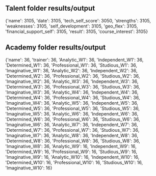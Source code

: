 ## Talent folder results/output

{'name': 3105, 
'date': 3105, 
'tech_self_score': 3050, 
'strengths': 3105, 
'weaknesses': 3105, 
'self_development': 3105, 
'geo_flex': 3105, 
'financial_support_self': 3105, 
'result': 3105, 
'course_interest': 3105}

## Academy folder results/output

{'name': 36, 
'trainer': 36, 
'Analytic_W1': 36, 'Independent_W1': 36, 'Determined_W1': 36, 'Professional_W1': 36, 'Studious_W1': 36, 'Imaginative_W1': 36, 
'Analytic_W2': 36, 'Independent_W2': 36, 'Determined_W2': 36, 'Professional_W2': 36, 'Studious_W2': 36, 'Imaginative_W2': 36, 
'Analytic_W3': 36, 'Independent_W3': 36, 'Determined_W3': 36, 'Professional_W3': 36, 'Studious_W3': 36, 'Imaginative_W3': 36, 
'Analytic_W4': 36, 'Independent_W4': 36, 'Determined_W4': 36, 'Professional_W4': 36, 'Studious_W4': 36, 'Imaginative_W4': 36, 
'Analytic_W5': 36, 'Independent_W5': 36, 'Determined_W5': 36, 'Professional_W5': 36, 'Studious_W5': 36, 'Imaginative_W5': 36, 
'Analytic_W6': 36, 'Independent_W6': 36, 'Determined_W6': 36, 'Professional_W6': 36, 'Studious_W6': 36, 'Imaginative_W6': 36, 
'Analytic_W7': 36, 'Independent_W7': 36, 'Determined_W7': 36, 'Professional_W7': 36, 'Studious_W7': 36, 'Imaginative_W7': 36, 
'Analytic_W8': 36, 'Independent_W8': 36, 'Determined_W8': 36, 'Professional_W8': 36, 'Studious_W8': 36, 'Imaginative_W8': 36, 
'Analytic_W9': 16, 'Independent_W9': 16, 'Determined_W9': 16, 'Professional_W9': 16, 'Studious_W9': 16, 'Imaginative_W9': 16, 
'Analytic_W10': 16, 'Independent_W10': 16, 'Determined_W10': 16, 'Professional_W10': 16, 'Studious_W10': 16, 'Imaginative_W10': 16}
